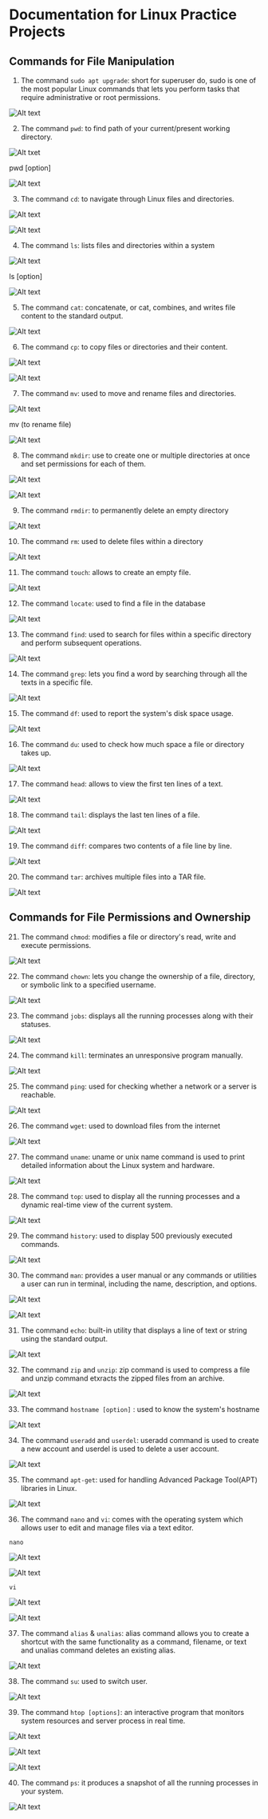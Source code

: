 # Documentation for Linux Practice Projects

## Commands for File Manipulation

1. The command `sudo apt upgrade`: short for superuser do, sudo is one of the most popular Linux commands that lets you perform tasks that require administrative or root permissions.

![Alt text](<images/sudo apt upgrade.png>)

2. The command `pwd`: to find path of your current/present working directory.

![Alt txet](images/pwd.png)

pwd [option]

![Alt text](<images/pwd [option].png>)

3. The command `cd`: to navigate through Linux files and directories.

![Alt text](<images/cd CommandsLinux.png>)

![Alt text](<images/cd  CommandsLinux2.png>)

4. The command `ls`: lists files and directories within a system

![Alt text](images/ls.png)

ls [option]

![Alt text](<images/ls [option].png>)

5. The command `cat`: concatenate, or cat, combines, and writes file content to the standard output.

![Alt text](<images/cat sqlite_commands.sh.png>)

6. The command `cp`: to copy files or directories and their content.

![Alt text](images/cp.png)

![Alt text](images/cp1.png)

7. The command `mv`: used to move and rename files and directories.

![Alt text](images/mv.png)

mv (to rename file)

![Alt text](<images/mv (rename).png>)

8. The command `mkdir`: use to create one or multiple directories at once and set permissions for each of them.

![Alt text](images/mkdir.png)

![Alt text](images/mkdir2.png)

9. The command `rmdir`: to permanently delete an empty directory

![Alt text](<images/rm -p.png>)

10. The command `rm`: used to delete files within a directory

![Alt text](images/rm.png)

11. The command `touch`: allows to create an empty file.

![Alt text](images/touch.png)

12. The command `locate`: used to find a file in the database

![Alt text](<images/locate command.png>)

13. The command `find`: used to search for files within a specific directory and perform subsequent operations.

![Alt text](images/find.png)

14. The command `grep`: lets you find a word by searching through all the texts in a specific file.

![Alt text](images/grep.png)

15. The command `df`: used to report the system's disk space usage.

![Alt text](<images/df command.png>)

16. The command `du`: used to check how much space a file or directory takes up.

![Alt text](<images/du command.png>)

17. The command `head`: allows to view the first ten lines of a text.

![Alt text](<images/head command.png>)

18. The command `tail`: displays the last ten lines of a file.

![Alt text](<images/tail command.png>)

19. The command `diff`: compares two contents of a file line by line.

![Alt text](<images/diff command.png>)

20. The command `tar`: archives multiple files into a TAR file.

![Alt text](<images/tar command.png>)

## Commands for File Permissions and Ownership

21. The command `chmod`: modifies a file or directory's read, write and execute permissions.

![Alt text](<images/chmod command.png>)

22. The command `chown`: lets you change the ownership of a file, directory, or symbolic link to a specified username.

![Alt text](<images/chown command.png>)

23. The command `jobs`: displays all the running processes along with their statuses.

![Alt text](<images/jobs commands.png>)

24. The command `kill`: terminates an unresponsive program manually.

![Alt text](<images/kill command.png>)

25. The command `ping`: used for checking whether a network or a server is reachable.

![Alt text](<images/ping command.png>)

26. The command `wget`: used to download files from the internet

![Alt text](<images/wget command.png>)

27. The command `uname`: uname or unix name command is used to print detailed information about the Linux system and hardware.

![Alt text](<images/uname command.png>)

28. The command `top`: used to display all the running processes and a dynamic real-time view of the current system.

![Alt text](<images/top command.png>)

29. The command `history`: used to display 500 previously executed commands.

![Alt text](<images/history command.png>)

30. The command `man`: provides a user manual or any commands or utilities a user can run in terminal, including the name, description, and options.

![Alt text](<images/man ls.png>)

![Alt text](<images/man 2 ls.png>)

31. The command `echo`: built-in utility that displays a line of text or string using the standard output.

![Alt text](images/echo.png)

32. The command `zip` and `unzip`: zip command is used to compress a file and unzip command etxracts the zipped files from an archive.

![Alt text](<images/zip & unzip command.png>)

33. The command `hostname [option]` : used to know the system's hostname

![Alt text](<images/hostname command.png>)

34. The command `useradd` and `userdel`: useradd command is used to create a new account and userdel is used to delete a user account.

![Alt text](<images/useradd & userdel command.png>)

35. The command `apt-get`: used for handling Advanced Package Tool(APT) libraries in Linux.

![Alt text](<images/apt-get command.png>)

36. The command `nano` and `vi`: comes with the operating system which allows user to edit and manage files via a text editor.

`nano`

![Alt text](<images/nano command.png>)

![Alt text](images/nano.png)

`vi`

![Alt text](<images/vi command.png>)

![Alt text](images/vi.png)

37. The command `alias` & `unalias`: alias command allows you to create a shortcut with the same functionality as a command, filename, or text and unalias command deletes an existing alias.

![Alt text](<images/alias & unalias.png>)

38. The command `su`: used to switch user.

![Alt text](<images/su command.png>)

39. The command `htop [options]`: an interactive program that monitors system resources and server process in real time.

![Alt text](<images/htop [option].png>)

![Alt text](<images/htop -C.png>)

![Alt text](<images/htop -h.png>)

40. The command `ps`: it produces a snapshot of all the running processes in your system.

![Alt text](<images/ps command.png>)

